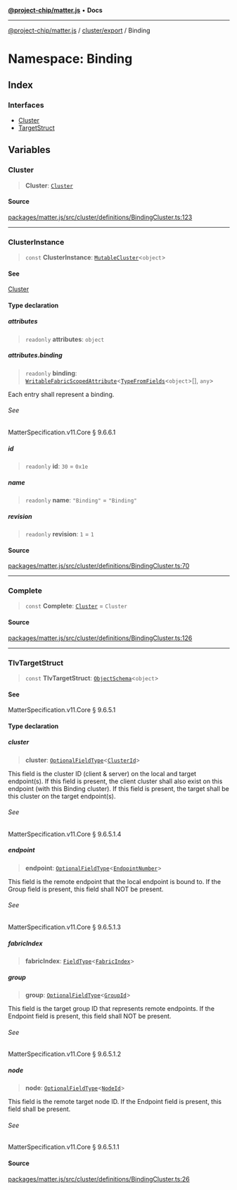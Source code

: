 [**@project-chip/matter.js**](../../../../README.md) • **Docs**

***

[@project-chip/matter.js](../../../../modules.md) / [cluster/export](../../README.md) / Binding

# Namespace: Binding

## Index

### Interfaces

- [Cluster](interfaces/Cluster.md)
- [TargetStruct](interfaces/TargetStruct.md)

## Variables

### Cluster

> **Cluster**: [`Cluster`](interfaces/Cluster.md)

#### Source

[packages/matter.js/src/cluster/definitions/BindingCluster.ts:123](https://github.com/project-chip/matter.js/blob/7a8cbb56b87d4ccf34bec5a9a95ab40a1711324f/packages/matter.js/src/cluster/definitions/BindingCluster.ts#L123)

***

### ClusterInstance

> `const` **ClusterInstance**: [`MutableCluster`](../../interfaces/MutableCluster.md)\<`object`\>

#### See

[Cluster](README.md#cluster)

#### Type declaration

##### attributes

> `readonly` **attributes**: `object`

##### attributes.binding

> `readonly` **binding**: [`WritableFabricScopedAttribute`](../../interfaces/WritableFabricScopedAttribute.md)\<[`TypeFromFields`](../../../../tlv/export/README.md#typefromfieldsf)\<`object`\>[], `any`\>

Each entry shall represent a binding.

###### See

MatterSpecification.v11.Core § 9.6.6.1

##### id

> `readonly` **id**: `30` = `0x1e`

##### name

> `readonly` **name**: `"Binding"` = `"Binding"`

##### revision

> `readonly` **revision**: `1` = `1`

#### Source

[packages/matter.js/src/cluster/definitions/BindingCluster.ts:70](https://github.com/project-chip/matter.js/blob/7a8cbb56b87d4ccf34bec5a9a95ab40a1711324f/packages/matter.js/src/cluster/definitions/BindingCluster.ts#L70)

***

### Complete

> `const` **Complete**: [`Cluster`](interfaces/Cluster.md) = `Cluster`

#### Source

[packages/matter.js/src/cluster/definitions/BindingCluster.ts:126](https://github.com/project-chip/matter.js/blob/7a8cbb56b87d4ccf34bec5a9a95ab40a1711324f/packages/matter.js/src/cluster/definitions/BindingCluster.ts#L126)

***

### TlvTargetStruct

> `const` **TlvTargetStruct**: [`ObjectSchema`](../../../../tlv/export/classes/ObjectSchema.md)\<`object`\>

#### See

MatterSpecification.v11.Core § 9.6.5.1

#### Type declaration

##### cluster

> **cluster**: [`OptionalFieldType`](../../../../tlv/export/interfaces/OptionalFieldType.md)\<[`ClusterId`](../../../../datatype/export/README.md#clusterid)\>

This field is the cluster ID (client & server) on the local and target endpoint(s). If this field is
present, the client cluster shall also exist on this endpoint (with this Binding cluster). If this field is
present, the target shall be this cluster on the target endpoint(s).

###### See

MatterSpecification.v11.Core § 9.6.5.1.4

##### endpoint

> **endpoint**: [`OptionalFieldType`](../../../../tlv/export/interfaces/OptionalFieldType.md)\<[`EndpointNumber`](../../../../datatype/export/README.md#endpointnumber)\>

This field is the remote endpoint that the local endpoint is bound to. If the Group field is present, this
field shall NOT be present.

###### See

MatterSpecification.v11.Core § 9.6.5.1.3

##### fabricIndex

> **fabricIndex**: [`FieldType`](../../../../tlv/export/interfaces/FieldType.md)\<[`FabricIndex`](../../../../datatype/export/README.md#fabricindex)\>

##### group

> **group**: [`OptionalFieldType`](../../../../tlv/export/interfaces/OptionalFieldType.md)\<[`GroupId`](../../../../datatype/export/README.md#groupid)\>

This field is the target group ID that represents remote endpoints. If the Endpoint field is present, this
field shall NOT be present.

###### See

MatterSpecification.v11.Core § 9.6.5.1.2

##### node

> **node**: [`OptionalFieldType`](../../../../tlv/export/interfaces/OptionalFieldType.md)\<[`NodeId`](../../../../datatype/export/README.md#nodeid)\>

This field is the remote target node ID. If the Endpoint field is present, this field shall be present.

###### See

MatterSpecification.v11.Core § 9.6.5.1.1

#### Source

[packages/matter.js/src/cluster/definitions/BindingCluster.ts:26](https://github.com/project-chip/matter.js/blob/7a8cbb56b87d4ccf34bec5a9a95ab40a1711324f/packages/matter.js/src/cluster/definitions/BindingCluster.ts#L26)
